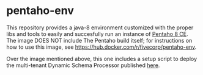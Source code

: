 # pentaho-env

This repository provides a java-8 environment customized with the proper libs and tools to easily and succesfully run an instance of [Pentaho 8 CE](https://sourceforge.net/projects/pentaho/). The image DOES NOT include The Pentaho build itself; for instructions on how to use this image, see https://hub.docker.com/r/fivecorp/pentaho-env.

Over the image mentioned above, this one includes a setup script to deploy the multi-tenant Dynamic Schema Processor published [here](https://github.com/telefonicasc/pentaho-dsp).
